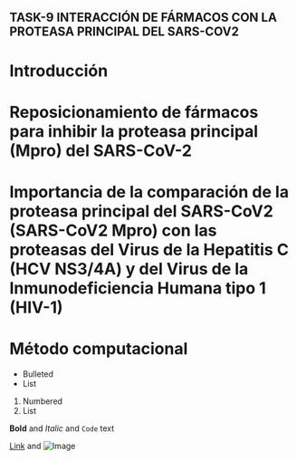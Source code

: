 ## TASK-9 INTERACCIÓN DE FÁRMACOS CON LA PROTEASA PRINCIPAL DEL SARS-COV2 



# Introducción

# Reposicionamiento de fármacos para inhibir la proteasa principal (Mpro) del SARS-CoV-2

# Importancia de la comparación de la proteasa principal del SARS-CoV2 (SARS-CoV2 Mpro) con las proteasas del Virus de la Hepatitis C (HCV NS3/4A) y del Virus de la Inmunodeficiencia Humana tipo 1 (HIV-1)

# Método computacional 




- Bulleted
- List

1. Numbered
2. List

**Bold** and _Italic_ and `Code` text

[Link](url) and ![Image](src)
```

